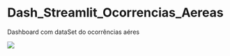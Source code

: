 # Dash_Streamlit_Ocorrencias_Aereas
Dashboard com dataSet do ocorrências aéres


![](https://img.shields.io/badge/Status-Em%20Desenvolvimento-yellow.svg)
